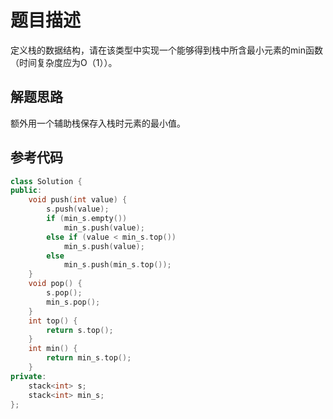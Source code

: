 # 题目描述

定义栈的数据结构，请在该类型中实现一个能够得到栈中所含最小元素的min函数（时间复杂度应为O（1））。

## 解题思路

额外用一个辅助栈保存入栈时元素的最小值。

## 参考代码

```cpp
class Solution {
public:
    void push(int value) {
        s.push(value);
        if (min_s.empty())
            min_s.push(value);
        else if (value < min_s.top())
            min_s.push(value);
        else
            min_s.push(min_s.top());
    }
    void pop() {
        s.pop();
        min_s.pop();
    }
    int top() {
        return s.top();
    }
    int min() {
        return min_s.top();
    }
private:
    stack<int> s;
    stack<int> min_s;
};
```

